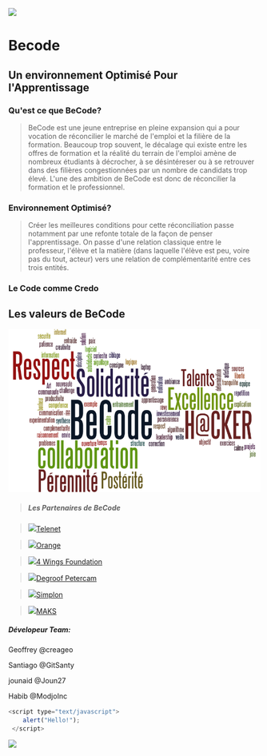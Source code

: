 ![](https://scontent-bru2-1.xx.fbcdn.net/v/t31.0-8/15799934_390909794590892_3413810054793240841_o.png?oh=b1b525ad13618fe8ac36d4d1689a5c27&oe=59907477)

# Becode
<!-- # Becode -->
## Un environnement Optimisé Pour l'Apprentissage
### Qu'est ce que BeCode?
> BeCode est une jeune entreprise en pleine expansion qui a pour vocation de réconcilier le marché de l'emploi et la filière de la formation.
Beaucoup trop souvent, le décalage qui existe entre les offres de formation et la réalité du terrain de l'emploi amène de nombreux étudiants à décrocher, à se désintéreser ou à se retrouver dans des filières congestionnées par un nombre de candidats trop élevé.
L'une des ambition de BeCode est donc de réconcilier la formation et le professionnel.
### Environnement Optimisé?
> Créer les meilleures conditions pour cette réconciliation passe notamment par une refonte totale de la façon de penser l'apprentissage. 
On passe d'une relation classique entre le professeur, l'élève et la matière (dans laquelle l'élève est peu, voire pas du tout, acteur) vers une relation de complémentarité entre ces trois entités.
### Le Code comme Credo




## Les valeurs de BeCode

![Les Valeurs de BeCode](https://github.com/ModjoInc/BeCode/blob/master/wordle2.png)


> ##### Les Partenaires de BeCode

> ![](http://register.becode.org/images/telenet.png)[Telenet](http://telenet.be)

> ![](http://register.becode.org/images/orange.png)[Orange](https://orange.be)

> ![](http://register.becode.org/images/4wings.png)[4 Wings Foundation](https://ryver.com/)

> ![](http://register.becode.org/images/degroof.png)[Degroof Petercam](https://www.facebook.com/becode.org/)

> ![](http://register.becode.org/images/simplon.png)[Simplon](http://simplon.co)

> ![](http://register.becode.org/images/maks.png)[MAKS](https://http://www.maksvzw.org/)




##### Dévelopeur Team:
Geoffrey @creageo

Santiago @GitSanty

jounaid @Joun27

Habib @ModjoInc


```javascript
<script type="text/javascript">
    alert("Hello!");
 </script> 
```
![](https://scontent-bru2-1.xx.fbcdn.net/v/t31.0-8/15585290_386540095027862_462813526754655820_o.png?oh=8bfd8c8c4ba16934491fa27f2c76fffd&oe=5956577E)
